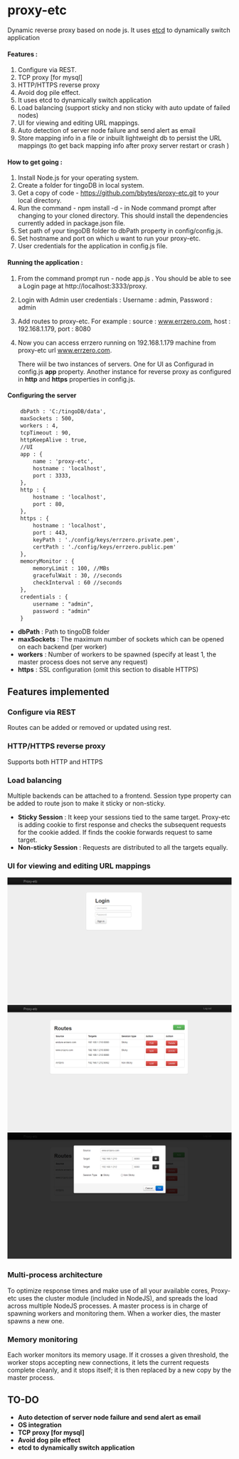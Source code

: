 proxy-etc
=========

Dynamic reverse proxy based on node js.  It uses [etcd](https://github.com/coreos/etcd) to dynamically switch application

#### Features :
 1. Configure via REST.
 2. TCP proxy [for mysql]
 3. HTTP/HTTPS reverse proxy
 4. Avoid dog pile effect.
 5. It uses etcd to dynamically switch application 
 6. Load balancing (support sticky and non sticky with auto update of failed nodes)
 7. UI for viewing and editing URL mappings.
 8. Auto detection of server node failure and send alert as email 
 9. Store mapping info in a file or inbuilt lightweight db to persist the URL mappings (to get back mapping info after proxy server restart or crash )
 
 
#### How to get going :
 
 1. Install Node.js for your operating system.
 2. Create a folder for tingoDB in local system.
 3. Get a copy of code - https://github.com/bbytes/proxy-etc.git to your local directory.
 4. Run the command - npm install -d - in Node command prompt after changing to your cloned directory.
    This should install the dependencies currently added in package.json file.
 5. Set path of your tingoDB folder to dbPath property in config/config.js.
 6. Set hostname and port on which u want to run your proxy-etc.
 6. User credentials for the application in config.js file.
    
 
#### Running the application : 

 1. From the command prompt run - node app.js . You should be able to see a Login page at http://localhost:3333/proxy.
 2. Login with Admin user credentials : Username : admin, Password : admin
 3. Add routes to proxy-etc. For example : source : www.errzero.com, host : 192.168.1.179, port : 8080
 4. Now you can access errzero running on 192.168.1.179 machine from proxy-etc url www.errzero.com.

      There wiil be two instances of servers. One for UI as Configurad in config.js __app__ property. Another instance for reverse proxy as configured in __http__ and __https__ properties in config.js.
            


#### Configuring the server


		dbPath : 'C:/tingoDB/data',
		maxSockets : 500,
		workers : 4,
		tcpTimeout : 90,
		httpKeepAlive : true,
		//UI
		app : {
			name : 'proxy-etc',
			hostname : 'localhost',
			port : 3333,
		},
		http : {
			hostname : 'localhost',
			port : 80,
		},
		https : {
			hostname : 'localhost',
			port : 443,
			keyPath : './config/keys/errzero.private.pem',
			certPath : './config/keys/errzero.public.pem'
		},
		memoryMonitor : {
			memoryLimit : 100, //MBs
			gracefulWait : 30, //seconds
			checkInterval : 60 //seconds
		},
		credentials : {
			username : "admin",
			password : "admin"
		}
              
 * __dbPath__ : Path to tingoDB folder
 * __maxSockets__ : The maximum number of sockets which can be opened on
each backend (per worker)
 * __workers__ : Number of workers to be spawned (specify at least 1, the
master process does not serve any request)
 * __https__ : SSL configuration (omit this section to disable HTTPS) 
 

## Features implemented 

### Configure via REST 
  Routes can be added or removed or updated using rest.

### HTTP/HTTPS reverse proxy
  Supports both HTTP and HTTPS

### Load balancing
  Multiple backends can be attached to a frontend. Session type property can be added to route json to make it sticky or non-sticky. 
  
 * __Sticky Session__ : It keep your sessions tied to the same target. Proxy-etc is adding cookie to first response and checks the subsequent requests for the cookie added. If finds the cookie forwards request to same target.
 * __Non-sticky Session__ : Requests are distributed to all the targets equally. 

### UI for viewing and editing URL mappings

<img src="screen-shots/login.png" />

<img src="screen-shots/home.png" />

<img src="screen-shots/add.png" />

### Multi-process architecture
To optimize response times and make use of all your available cores, Proxy-etc uses the cluster module (included in NodeJS), and spreads the load across multiple NodeJS processes. A master process is in charge of spawning workers and monitoring them. When a worker dies, the master spawns a new one.

### Memory monitoring
Each worker monitors its memory usage. If it crosses a given threshold, the worker stops accepting new connections, it lets the current requests complete cleanly, and it stops itself; it is then replaced by a new copy by the master process.


## TO-DO
* __Auto detection of server node failure and send alert as email__
* __OS integration__
* __TCP proxy [for mysql]__
* __Avoid dog pile effect__
* __etcd to dynamically switch application__    
